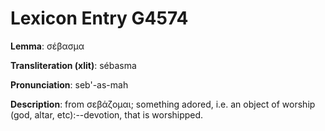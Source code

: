 # Lexicon Entry G4574

**Lemma**: σέβασμα

**Transliteration (xlit)**: sébasma

**Pronunciation**: seb'-as-mah

**Description**:
from σεβάζομαι; something adored, i.e. an object of worship (god, altar, etc):--devotion, that is worshipped.
